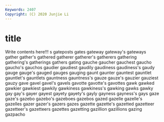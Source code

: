 ```yaml
---
Keywords: 2407
Copyright: (C) 2020 Junjie Li
---
```


# title

Write contents here!!!
s 
gateposts 
gates 
gateway 
gateway's 
gateways 
gather 
gather's 
gathered 
gatherer
gatherer's 
gatherers 
gathering 
gathering's 
gatherings 
gathers 
gating 
gauche 
gaucher 
gauchest
gaucho 
gaucho's 
gauchos 
gaudier 
gaudiest 
gaudily 
gaudiness 
gaudiness's 
gaudy 
gauge
gauge's 
gauged 
gauges 
gauging 
gaunt 
gaunter 
gauntest 
gauntlet 
gauntlet's 
gauntlets
gauntness 
gauntness's 
gauze 
gauze's 
gauzier 
gauziest 
gauzy 
gave 
gavel 
gavel's
gavels 
gavotte 
gavotte's 
gavottes 
gawk 
gawked 
gawkier 
gawkiest 
gawkily 
gawkiness
gawkiness's 
gawking 
gawks 
gawky 
gay 
gay's 
gayer 
gayest 
gayety 
gayety's
gayly 
gayness 
gayness's 
gays 
gaze 
gaze's 
gazebo 
gazebo's 
gazeboes 
gazebos
gazed 
gazelle 
gazelle's 
gazelles 
gazer 
gazer's 
gazers 
gazes 
gazette 
gazette's
gazetted 
gazetteer 
gazetteer's 
gazetteers 
gazettes 
gazetting 
gazillion 
gazillions 
gazing 
gazpacho
